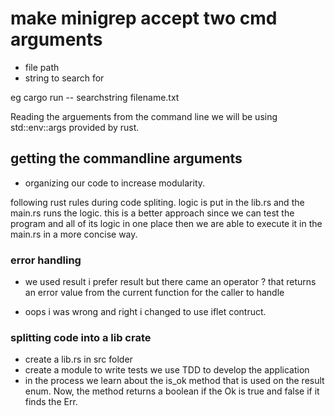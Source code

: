<!-- create a binary application mingrep a comand line tool in rust -->

# make minigrep accept two cmd arguments

- file path
- string to search for

<p> eg cargo run -- searchstring filename.txt</P>

<P> Reading the arguements from the command line we will be using std::env::args provided by rust.</p>

## getting the commandline arguments

- organizing our code to increase modularity.
<p> following rust rules during code spliting. logic is put in the lib.rs and the main.rs runs the logic. this is a better approach since we can test the program and all of its logic in one place then we are able to execute it in the main.rs in a more concise way.</p>

### error handling

- we used result i prefer result but there came an operator ? that returns an error value from the current function for the caller to handle

- oops i was wrong and right i changed to use iflet contruct.

### splitting code into a lib crate

- create a lib.rs in src folder
- create a module to write tests we use TDD to develop the application
- in the process we learn about the is_ok method that is used on the result enum. Now, the method returns a boolean if the Ok is true and false if it finds the Err.
